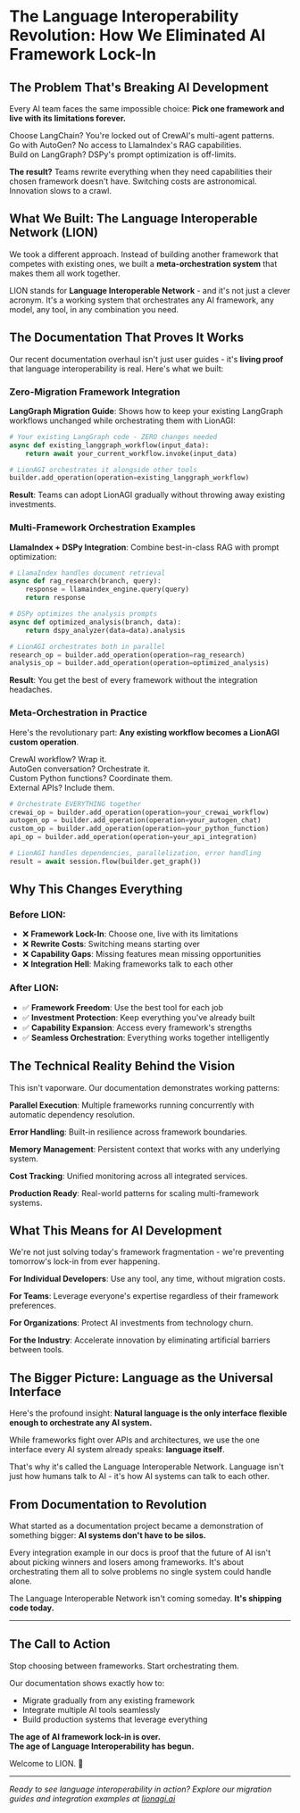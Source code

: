 # The Language Interoperability Revolution: How We Eliminated AI Framework Lock-In

## The Problem That's Breaking AI Development

Every AI team faces the same impossible choice: **Pick one framework and live with its limitations forever.**

Choose LangChain? You're locked out of CrewAI's multi-agent patterns.  
Go with AutoGen? No access to LlamaIndex's RAG capabilities.  
Build on LangGraph? DSPy's prompt optimization is off-limits.

**The result?** Teams rewrite everything when they need capabilities their chosen framework doesn't have. Switching costs are astronomical. Innovation slows to a crawl.

## What We Built: The Language Interoperable Network (LION)

We took a different approach. Instead of building another framework that competes with existing ones, we built a **meta-orchestration system** that makes them all work together.

LION stands for **Language Interoperable Network** - and it's not just a clever acronym. It's a working system that orchestrates any AI framework, any model, any tool, in any combination you need.

## The Documentation That Proves It Works

Our recent documentation overhaul isn't just user guides - it's **living proof** that language interoperability is real. Here's what we built:

### Zero-Migration Framework Integration

**LangGraph Migration Guide**: Shows how to keep your existing LangGraph workflows unchanged while orchestrating them with LionAGI:

```python
# Your existing LangGraph code - ZERO changes needed
async def existing_langgraph_workflow(input_data):
    return await your_current_workflow.invoke(input_data)

# LionAGI orchestrates it alongside other tools
builder.add_operation(operation=existing_langgraph_workflow)
```

**Result**: Teams can adopt LionAGI gradually without throwing away existing investments.

### Multi-Framework Orchestration Examples

**LlamaIndex + DSPy Integration**: Combine best-in-class RAG with prompt optimization:

```python
# LlamaIndex handles document retrieval
async def rag_research(branch, query):
    response = llamaindex_engine.query(query)
    return response

# DSPy optimizes the analysis prompts  
async def optimized_analysis(branch, data):
    return dspy_analyzer(data=data).analysis

# LionAGI orchestrates both in parallel
research_op = builder.add_operation(operation=rag_research)
analysis_op = builder.add_operation(operation=optimized_analysis)
```

**Result**: You get the best of every framework without the integration headaches.

### Meta-Orchestration in Practice

Here's the revolutionary part: **Any existing workflow becomes a LionAGI custom operation**. 

CrewAI workflow? Wrap it.  
AutoGen conversation? Orchestrate it.  
Custom Python functions? Coordinate them.  
External APIs? Include them.

```python
# Orchestrate EVERYTHING together
crewai_op = builder.add_operation(operation=your_crewai_workflow)
autogen_op = builder.add_operation(operation=your_autogen_chat)  
custom_op = builder.add_operation(operation=your_python_function)
api_op = builder.add_operation(operation=your_api_integration)

# LionAGI handles dependencies, parallelization, error handling
result = await session.flow(builder.get_graph())
```

## Why This Changes Everything

### Before LION:
- ❌ **Framework Lock-In**: Choose one, live with its limitations
- ❌ **Rewrite Costs**: Switching means starting over  
- ❌ **Capability Gaps**: Missing features mean missing opportunities
- ❌ **Integration Hell**: Making frameworks talk to each other

### After LION:
- ✅ **Framework Freedom**: Use the best tool for each job
- ✅ **Investment Protection**: Keep everything you've already built
- ✅ **Capability Expansion**: Access every framework's strengths  
- ✅ **Seamless Orchestration**: Everything works together intelligently

## The Technical Reality Behind the Vision

This isn't vaporware. Our documentation demonstrates working patterns:

**Parallel Execution**: Multiple frameworks running concurrently with automatic dependency resolution.

**Error Handling**: Built-in resilience across framework boundaries.

**Memory Management**: Persistent context that works with any underlying system.

**Cost Tracking**: Unified monitoring across all integrated services.

**Production Ready**: Real-world patterns for scaling multi-framework systems.

## What This Means for AI Development

We're not just solving today's framework fragmentation - we're preventing tomorrow's lock-in from ever happening.

**For Individual Developers**: Use any tool, any time, without migration costs.

**For Teams**: Leverage everyone's expertise regardless of their framework preferences.  

**For Organizations**: Protect AI investments from technology churn.

**For the Industry**: Accelerate innovation by eliminating artificial barriers between tools.

## The Bigger Picture: Language as the Universal Interface

Here's the profound insight: **Natural language is the only interface flexible enough to orchestrate any AI system.**

While frameworks fight over APIs and architectures, we use the one interface every AI system already speaks: **language itself**.

That's why it's called the Language Interoperable Network. Language isn't just how humans talk to AI - it's how AI systems can talk to each other.

## From Documentation to Revolution

What started as a documentation project became a demonstration of something bigger: **AI systems don't have to be silos.**

Every integration example in our docs is proof that the future of AI isn't about picking winners and losers among frameworks. It's about orchestrating them all to solve problems no single system could handle alone.

The Language Interoperable Network isn't coming someday. **It's shipping code today.**

---

## The Call to Action

Stop choosing between frameworks. Start orchestrating them.

Our documentation shows exactly how to:
- Migrate gradually from any existing framework
- Integrate multiple AI tools seamlessly  
- Build production systems that leverage everything

**The age of AI framework lock-in is over.**  
**The age of Language Interoperability has begun.**

Welcome to LION. 🦁

---

*Ready to see language interoperability in action? Explore our migration guides and integration examples at [lionagi.ai](https://lionagi.ai)*